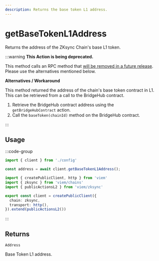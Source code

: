 ```yaml
---
description: Returns the base token L1 address.
---
```


# getBaseTokenL1Address

Returns the address of the ZKsync Chain's base L1 token.

:::warning
**This Action is being deprecated.**

This method calls an RPC method that [will be removed in a future release](https://github.com/zkSync-Community-Hub/zksync-developers/discussions/1066). Please use the alternatives mentioned below.

**Alternatives / Workaround**

This method returned the address of the chain's base token contract in L1. This can be retrieved from a call to the BridgeHub contract.

1. Retrieve the BridgeHub contract address using the `getBridgeHubContract` action.
2. Call the `baseToken(chainId)` method on the BridgeHub contract.

:::

## Usage

:::code-group

```ts [example.ts]
import { client } from './config'

const address = await client.getBaseTokenL1Address();
```

```ts [config.ts]
import { createPublicClient, http } from 'viem'
import { zksync } from 'viem/chains'
import { publicActionsL2 } from 'viem/zksync'

export const client = createPublicClient({
  chain: zksync,
  transport: http(),
}).extend(publicActionsL2())
```
:::

## Returns 

`Address`

Base Token L1 address.

